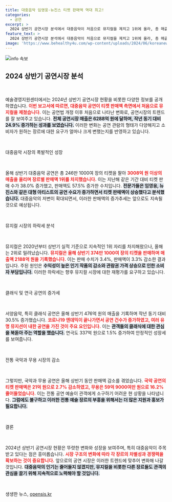 ```yaml
---
title: 대중음악 임영웅·뉴진스 티켓 판매액 역대 최고!
categories:
  - 공연
excerpt: >
  2024 상반기 공연시장 분석에서 대중음악이 처음으로 뮤지컬을 제치고 1위에 올라, 총 매출이 6288억 원으로 급증했다. 코로나 엔데믹 속의 대형 공연 덕분이다. 반대로 뮤지컬과 국악 공연은 감소세를 보였다. 클릭해 더 알아보세요!
feature_text: >
  2024 상반기 공연시장 분석에서 대중음악이 처음으로 뮤지컬을 제치고 1위에 올라, 총 매출이 6288억 원으로 급증했다. 코로나 엔데믹 속의 대형 공연 덕분이다. 반대로 뮤지컬과 국악 공연은 감소세를 보였다. 클릭해 더 알아보세요!
image: 'https://www.behealthy4u.com/wp-content/uploads/2024/06/koreanews.jpg'
---
```


<p><img src="https://www.behealthy4u.com/wp-content/uploads/2024/06/koreanews.jpg" alt="info 속보" /></p>

<h2 data-ke-size="size26">2024 상반기 공연시장 분석</h2>

<p data-ke-size="size16">&nbsp;</p>

<p>예술경영지원센터에서는 2024년 상반기 공연시장 현황을 비롯한 다양한 정보를 공개하였습니다. <b><span style="color: #ee2323;">이번 보고서에 따르면, 대중음악 공연이 티켓 판매액 측면에서 처음으로 뮤지컬을 제쳤습니다.</span></b> 이는 공연법 개정 이후 처음으로 나타난 변화로, 공연시장의 트렌드를 잘 보여주고 있습니다. <b><span style="background-color: #21538527;">전체 공연시장 매출은 6288억 원에 달하며, 작년 동기 대비 24.9% 증가하는 성과를 보였습니다.</span></b> 이러한 변화는 공연 관람의 형태가 다양해지고 소비자가 원하는 장르에 대한 요구가 얼마나 크게 변했는지를 반영하고 있습니다.</p>

<p data-ke-size="size16">&nbsp;</p>

<p>대중음악 시장의 폭발적인 성장</p>

<p data-ke-size="size16">&nbsp;</p>

<p>올해 상반기 대중음악 공연은 총 246만 1000여 장의 티켓을 팔아 <b><span style="color: #ee2323;">3008억 원 이상의 매출을 올리며 장르별 판매액 1위를 차지했습니다.</span></b> 이는 지난해 같은 기간 대비 티켓 판매 수가 38.0% 증가했고, 판매액도 57.5% 증가한 수치입니다. <b><span style="background-color: #21538527;">전문가들은 임영웅, 뉴진스와 같은 대형 아티스트의 공연 수요가 증가하면서 티켓 판매액이 상승했다고 분석했습니다.</span></b> 대중음악의 저변이 확대되면서, 이러한 판매액의 증가추세는 앞으로도 지속될 것으로 예상됩니다.</p>

<p data-ke-size="size16">&nbsp;</p>

<p>뮤지컬 시장의 하락세 분석</p>

<p data-ke-size="size16">&nbsp;</p>

<p>뮤지컬은 2020년부터 상반기 실적 기준으로 지속적인 1위 자리를 차지해왔으나, 올해는 2위로 밀려났습니다. <b><span style="color: #ee2323;">뮤지컬은 올해 상반기 374만 1000여 장의 티켓을 판매하며 매출액 2188억 원을 기록했습니다.</span></b> 이는 판매 수치가 3.4%, 판매액이 3.3% 감소한 결과입니다. 주된 원인은 <b><span style="background-color: #21538527;">수익성이 높은 인기 작품의 감소와 관람권 가격 상승으로 인한 소비자 부담입니다.</span></b> 이러한 하락세는 향후 뮤지컬 시장에 대한 재평가를 요구하고 있습니다.</p>

<p data-ke-size="size16">&nbsp;</p>

<p>클래식 및 연극 공연의 증가세</p>

<p data-ke-size="size16">&nbsp;</p>

<p>서양음악, 특히 클래식 공연은 올해 상반기 476억 원의 매출을 기록하며 작년 동기 대비 30.5% 증가했습니다. <b><span style="color: #ee2323;">코로나19 엔데믹이 끝나가면서 공연 건수가 증가하였고, 여러 유명 뮤지션이 내한 공연을 가진 것이 주요 요인입니다.</span></b> 이는 <b><span style="background-color: #21538527;">관객들의 클래식에 대한 관심을 북돋아 주는 역할을 했습니다.</span></b> 연극도 337억 원으로 1.5% 증가하여 안정적인 성장세를 보여줍니다.</p>

<p data-ke-size="size16">&nbsp;</p>

<p>전통 국악과 무용 시장의 감소</p>

<p data-ke-size="size16">&nbsp;</p>

<p>그렇지만, 국악과 무용 공연은 올해 상반기 동안 판매액 감소를 겪었습니다. <b><span style="color: #ee2323;">국악 공연의 티켓 판매액은 21억 원으로 2.7% 감소하였고, 무용은 59억 9000여만 원으로 16.2% 줄어들었습니다.</span></b> 이는 전통 공연 예술이 관객에게 소구하기 어려운 현 상황을 나타냅니다. <b><span style="background-color: #21538527;">그럼에도 불구하고 이러한 전통 예술 장르의 부흥을 위해서는 더 많은 지원과 홍보가 필요합니다.</span></b> </p>

<p data-ke-size="size16">&nbsp;</p>

<p>결론</p>

<p data-ke-size="size16">&nbsp;</p>

<p>2024년 상반기 공연시장 현황은 뚜렷한 변화와 성장을 보여주며, 특히 대중음악이 주목받고 있다는 점은 흥미롭습니다. <b><span style="color: #ee2323;">시장 구조의 변화에 따라 각 장르의 차별성과 경쟁력을 확보하는 것이 중요합니다.</span></b> 앞으로의 공연 시장은 이러한 트렌드에 맞추어 변화해 나갈 것입니다. <b><span style="background-color: #21538527;">대중음악의 인기는 줄어들지 않겠지만, 뮤지컬을 비롯한 다른 장르들도 관객의 관심을 끌기 위해 지속적으로 노력해야 할 것입니다.</span></b> </p>

<p data-ke-size="size16">&nbsp;</p>
생생한 뉴스, <a href="https://opensis.kr" rel="dofollow">opensis.kr</a>


